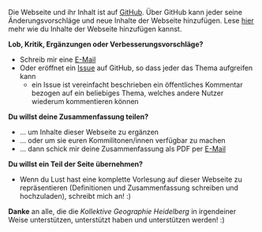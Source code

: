 Die Webseite und ihr Inhalt ist auf [GitHub](https://github.com/Kollektive-Geographie-Heidelberg/Kollektive-Geographie-Heidelberg). Über GitHub kann jeder seine Änderungsvorschläge und neue Inhalte der Webseite hinzufügen. Lese [hier](about/contribute.md) mehr wie du Inhalte der Webseite hinzufügen kannst. 

**Lob, Kritik, Ergänzungen oder Verbesserungsvorschläge?**
- Schreib mir eine [E-Mail](/about/kontakt.md)
- Oder eröffnet ein [Issue](https://github.com/Kollektive-Geographie-Heidelberg/Kollektive-Geographie-Heidelberg/issues) auf GitHub, so dass jeder das Thema aufgreifen kann
  - ein Issue ist vereinfacht beschrieben ein öffentliches Kommentar bezogen auf ein beliebiges Thema, welches andere Nutzer wiederum kommentieren können

**Du willst deine Zusammenfassung teilen?**
- ... um Inhalte dieser Webseite zu ergänzen
- ... oder um sie euren Kommilitonen/innen verfügbar zu machen
- ... dann schick mir deine Zusammenfassung als PDF per [E-Mail](/about/kontakt.md)

**Du willst ein Teil der Seite übernehmen?**
- Wenn du Lust hast eine komplette Vorlesung auf dieser Webseite zu repräsentieren (Definitionen und Zusammenfassung schreiben und hochzuladen), schreibt mich an! :)

**Danke** an alle, die die *Kollektive Geographie Heidelberg* in irgendeiner Weise unterstützen, unterstützt haben und unterstützen werden! :)
